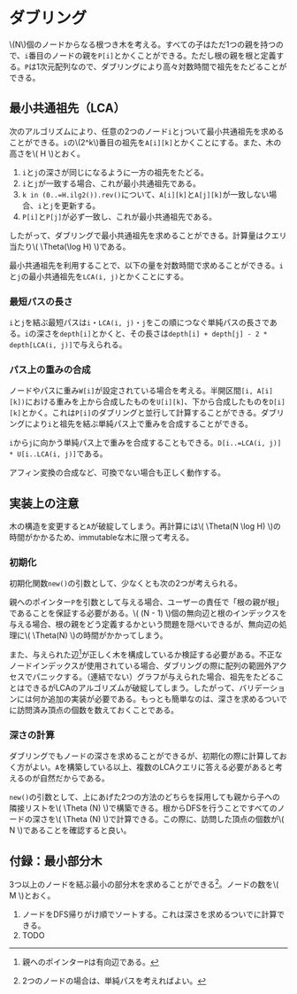 # ダブリング

\\(N\\)個のノードからなる根つき木を考える。すべての子はただ1つの親を持つので、`i`番目のノードの親を`P[i]`とかくことができる。ただし根の親を根と定義する。`P`は1次元配列なので、ダブリングにより高々対数時間で祖先をたどることができる。

## 最小共通祖先（LCA）

次のアルゴリズムにより、任意の2つのノード`i`と`j`ついて最小共通祖先を求めることができる。`i`の\\(2^k\\)番目の祖先を`A[i][k]`とかくことにする。また、木の高さを\\( H \\)とおく。

1. `i`と`j`の深さが同じになるように一方の祖先をたどる。
2. `i`と`j`が一致する場合、これが最小共通祖先である。
3. `k in (0..=H.ilg2()).rev()`について、`A[i][k]`と`A[j][k]`が一致しない場合、`i`と`j`を更新する。
4. `P[i]`と`P[j]`が必ず一致し、これが最小共通祖先である。

したがって、ダブリングで最小共通祖先を求めることができる。計算量はクエリ当たり\\( \Theta(\log H) \\)である。

最小共通祖先を利用することで、以下の量を対数時間で求めることができる。`i`と`j`の最小共通祖先を`LCA(i, j)`とかくことにする。

### 最短パスの長さ

`i`と`j`を結ぶ最短パスは`i`・`LCA(i, j)`・`j`をこの順につなぐ単純パスの長さである。`i`の深さを`depth[i]`とかくと、その長さは`depth[i] + depth[j] - 2 * depth[LCA(i, j)]`で与えられる。

### パス上の重みの合成

ノードやパスに重み`W[i]`が設定されている場合を考える。半開区間`[i, A[i][k])`における重みを上から合成したものを`U[i][k]`、下から合成したものを`D[i][k]`とかく。これは`P[i]`のダブリングと並行して計算することができる。ダブリングにより`i`と祖先を結ぶ単純パス上で重みを合成することができる。

`i`から`j`に向かう単純パス上で重みを合成することもできる。`D[i..=LCA(i, j)] * U[i..LCA(i, j)]`である。

アフィン変換の合成など、可換でない場合も正しく動作する。

## 実装上の注意

木の構造を変更すると`A`が破綻してしまう。再計算には\\( \Theta(N \log H) \\)の時間がかかるため、immutableな木に限って考える。

### 初期化

初期化関数`new()`の引数として、少なくとも次の2つが考えられる。

親へのポインター`P`を引数として与える場合、ユーザーの責任で「根の親が根」であることを保証する必要がある。\\( (N - 1) \\)個の無向辺と根のインデックスを与える場合、根の親をどう定義するかという問題を隠ぺいできるが、無向辺の処理に\\( \Theta(N) \\)の時間がかかってしまう。

また、与えられた辺[^note-init]が正しく木を構成しているか検証する必要がある。不正なノードインデックスが使用されている場合、ダブリングの際に配列の範囲外アクセスでパニックする。（連結でない）グラフが与えられた場合、祖先をたどることはできるがLCAのアルゴリズムが破綻してしまう。したがって、バリデーションには何か追加の実装が必要である。もっとも簡単なのは、深さを求めるついでに訪問済み頂点の個数を数えておくことである。

[^note-init]: 親へのポインター`P`は有向辺である。

### 深さの計算

ダブリングでもノードの深さを求めることができるが、初期化の際に計算しておく方がよい。`A`を構築している以上、複数のLCAクエリに答える必要があると考えるのが自然だからである。

`new()`の引数として、上にあげた2つの方法のどちらを採用しても親から子への隣接リストを\\( \Theta (N) \\)で構築できる。根からDFSを行うことですべてのノードの深さを\\( \Theta (N) \\)で計算できる。この際に、訪問した頂点の個数が\\( N \\)であることを確認すると良い。

## 付録：最小部分木

3つ以上のノードを結ぶ最小の部分木を求めることができる[^note-appendix]。ノードの数を\\( M \\)とおく。

1. ノードをDFS帰りがけ順でソートする。これは深さを求めるついでに計算できる。
2. TODO

[^note-appendix]: 2つのノードの場合は、単純パスを考えればよい。
